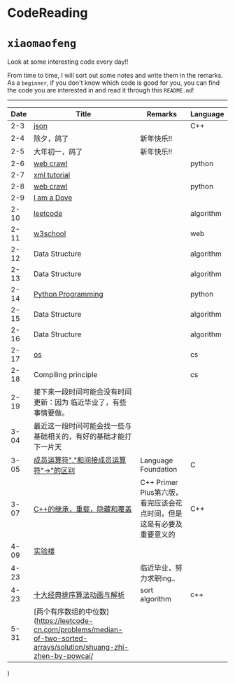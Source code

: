 # CodeReading

`xiaomaofeng`
===========================

Look at some interesting code every day!!

From time to time, I will sort out some notes and write them in the remarks. As a `beginner`, if you don't know which code is good for you, you can find the code you are interested in and read it through this `README.md`! 

****

|Date|Title|Remarks|Language|
|-|-|-|-|
|2-3|[json](https://github.com/nlohmann/json#json-as-first-class-data-type "JSON for Mordenn C++")| |C++|
|2-4|除夕，鸽了|新年快乐!!| |
|2-5|大年初一，鸽了|新年快乐!!| |
|2-6|[web crawl](https://github.com/aosabook/500lines/tree/master/crawler)| |python|
|2-7|[xml tutorial](http://www.runoob.com/xml/xml-tutorial.html)|
|2-8|[web crawl](http://www.aosabook.org/en/500L/a-web-crawler-with-asyncio-coroutines.html)| |python|
|2-9|[I am a Dove](https://cn.bing.com/images/search?view=detailV2&ccid=pRm9SOVN&id=7094AA422351C2B9BB4320C16CDD73DF57D1EBD8&thid=OIP.pRm9SOVN1vUeeHqXFjn_zwHaJC&mediaurl=http%3a%2f%2fwww.fuhaodq.com%2fd%2ffile%2fweixinbq%2f2017-04-07%2f713803a8957d87b238b513c76c40592c.jpg&exph=250&expw=205&q=%E9%B8%BD%E5%AD%90+%E8%A1%A8%E6%83%85%E5%8C%85&simid=608015562141076925&selectedIndex=0&ajaxhist=0) | | |
|2-10|[leetcode](https://leetcode-cn.com)| |algorithm|
|2-11|[w3school](http://www.w3school.com.cn/)| |web|
|2-12|Data Structure| |algorithm|
|2-13|Data Structure| |algorithm|
|2-14|[Python Programming](https://www.icourse163.org/learn/BIT-268001?tid=1003243006#/learn/announce)| |python|
|2-15|Data Structure| |algorithm|
|2-16|Data Structure| |algorithm|
|2-17|[os](https://www.icourse163.org/course/NJU-1001571004)| |cs|
|2-18|Compiling principle| |cs|
|2-19|接下来一段时间可能会没有时间更新：因为 临近毕业了，有些事情要做。|
|3-04|最近这一段时间可能会找一些与基础相关的，有好的基础才能打下一片天|
|3-05|[成员运算符"."和间接成员运算符"->"的区别](https://blog.csdn.net/qq_37018328/article/details/77816950)|Language Foundation|C|、
|3-07|[C++的继承，重载，隐藏和覆盖](https://www.jianshu.com/p/97d8dbded0fb)|C++ Primer Plus第六版，看完应该会花点时间，但是这是有必要及重要意义的|C++|
|4-09|[实验楼](https://www.shiyanlou.com/)| | |
|4-23| |临近毕业，努力求职ing..|
|4-23|[十大经典排序算法动画与解析](https://mp.weixin.qq.com/s/vn3KiV-ez79FmbZ36SX9lg)|sort algorithm|c++|
|5-31|[两个有序数组的中位数](https://leetcode-cn.com/problems/median-of-two-sorted-arrays/solution/shuang-zhi-zhen-by-powcai/
)
